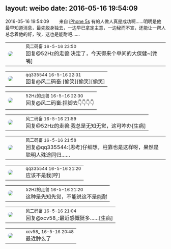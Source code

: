 layout: weibo
date: 2016-05-16 19:54:09
---
<meta name="referrer" content="no-referrer" />

2016-05-16 19:54:09  &nbsp;&nbsp;&nbsp;&nbsp;&nbsp;&nbsp; 来自 <a href="sinaweibo://customweibosource" rel="nofollow">iPhone 5s</a>
有的人做人真是成功啊……明明是他最早知道消息，最先脱身独去，一边早已拿定主意，一边秘而不宣，还能让一帮人总念着他的好，唉，这也是能耐吧…… ​​​

<table style="width: 100%;">
  <tr>
    <td style="width: 40px;"><img style="border-radius:50%" src="https://tva3.sinaimg.cn/crop.0.0.639.639.50/6d2a6003jw8f3idy69w2gj20hs0hrt9g.jpg?KID=imgbed,tva&Expires=1624463425&ssig=gJLAThvxwV"></td>
    <td colspan="2"><small>风二码畜 16-5-16 23:50</small><br/>回复@52Hz的走兽:决定了，今天得来个单间的大保健~[馋嘴]</td>
  </tr>
</table>

<table style="width: 100%;">
  <tr>
    <td style="width: 40px;"><img style="border-radius:50%" src="https://tva4.sinaimg.cn/crop.0.0.180.180.50/7d25944djw1e8qgp5bmzyj2050050aa8.jpg?KID=imgbed,tva&Expires=1624463425&ssig=HTNn3wZ5Ay"></td>
    <td colspan="2"><small>qq335544 16-5-16 22:31</small><br/>回复@风二码畜:[偷笑][偷笑][偷笑]</td>
  </tr>
</table>

<table style="width: 100%;">
  <tr>
    <td style="width: 40px;"><img style="border-radius:50%" src="https://tva4.sinaimg.cn/crop.0.0.180.180.50/8beaf773jw1e8qgp5bmzyj2050050aa8.jpg?KID=imgbed,tva&Expires=1624463425&ssig=CYyrPyfLyh"></td>
    <td colspan="2"><small>52Hz的走兽 16-5-16 22:30</small><br/>回复@风二码畜:捏脚去👇👇👇👇</td>
  </tr>
</table>

<table style="width: 100%;">
  <tr>
    <td style="width: 40px;"><img style="border-radius:50%" src="https://tva3.sinaimg.cn/crop.0.0.639.639.50/6d2a6003jw8f3idy69w2gj20hs0hrt9g.jpg?KID=imgbed,tva&Expires=1624463425&ssig=gJLAThvxwV"></td>
    <td colspan="2"><small>风二码畜 16-5-16 21:59</small><br/>回复@52Hz的走兽:我总是无知无觉，这可咋办[生病]</td>
  </tr>
</table>

<table style="width: 100%;">
  <tr>
    <td style="width: 40px;"><img style="border-radius:50%" src="https://tva3.sinaimg.cn/crop.0.0.639.639.50/6d2a6003jw8f3idy69w2gj20hs0hrt9g.jpg?KID=imgbed,tva&Expires=1624463425&ssig=gJLAThvxwV"></td>
    <td colspan="2"><small>风二码畜 16-5-16 21:58</small><br/>回复@qq335544:[思考]仔细想，柱靠也是这样呀，果然是聪明人殊途同归……</td>
  </tr>
</table>

<table style="width: 100%;">
  <tr>
    <td style="width: 40px;"><img style="border-radius:50%" src="https://tva4.sinaimg.cn/crop.0.0.180.180.50/7d25944djw1e8qgp5bmzyj2050050aa8.jpg?KID=imgbed,tva&Expires=1624463425&ssig=HTNn3wZ5Ay"></td>
    <td colspan="2"><small>qq335544 16-5-16 21:20</small><br/>应该不是我[哼]</td>
  </tr>
</table>

<table style="width: 100%;">
  <tr>
    <td style="width: 40px;"><img style="border-radius:50%" src="https://tva4.sinaimg.cn/crop.0.0.180.180.50/8beaf773jw1e8qgp5bmzyj2050050aa8.jpg?KID=imgbed,tva&Expires=1624463425&ssig=CYyrPyfLyh"></td>
    <td colspan="2"><small>52Hz的走兽 16-5-16 21:20</small><br/>这种是先知先觉，不能说这不是能耐</td>
  </tr>
</table>

<table style="width: 100%;">
  <tr>
    <td style="width: 40px;"><img style="border-radius:50%" src="https://tva3.sinaimg.cn/crop.0.0.639.639.50/6d2a6003jw8f3idy69w2gj20hs0hrt9g.jpg?KID=imgbed,tva&Expires=1624463425&ssig=gJLAThvxwV"></td>
    <td colspan="2"><small>风二码畜 16-5-16 21:04</small><br/>回复@xcv58_:最近感慨挺多……[生病]</td>
  </tr>
</table>

<table style="width: 100%;">
  <tr>
    <td style="width: 40px;"><img style="border-radius:50%" src="https://tva3.sinaimg.cn/crop.0.0.1242.1242.50/801f7e9ajw8f3peekcgoqj20yi0yidg9.jpg?KID=imgbed,tva&Expires=1624463425&ssig=puzfKS3B%2Bo"></td>
    <td colspan="2"><small>xcv58_ 16-5-16 20:48</small><br/>最近肿么了</td>
  </tr>
</table>

